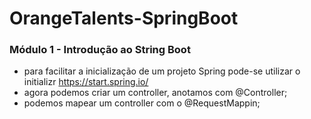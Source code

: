 # OrangeTalents-SpringBoot

### Módulo 1 - Introdução ao String Boot
* para facilitar a inicialização de um projeto Spring pode-se utilizar o initializr https://start.spring.io/
* agora podemos criar um controller, anotamos com @Controller;
* podemos mapear um controller com o @RequestMappin;